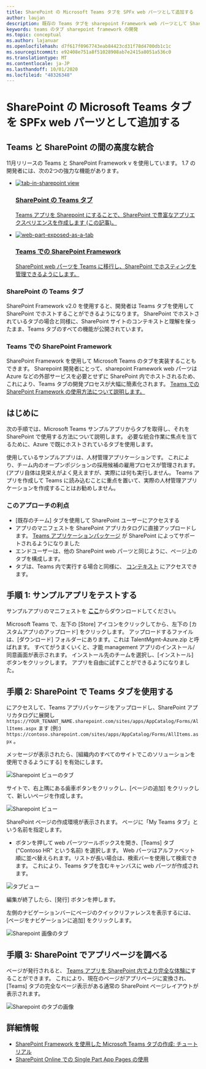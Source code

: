```yaml
---
title: SharePoint の Microsoft Teams タブを SPFx web パーツとして追加する
author: laujan
description: 既存の Teams タブを sharepoint Framework web パーツとして SharePoint に展開する方法について説明します。
keywords: teams のタブ sharepoint framework の開発
ms.topic: conceptual
ms.author: lajanuar
ms.openlocfilehash: d7f617f0967743eab84423cd31f78d4700db1c1c
ms.sourcegitcommit: e92408e751a8f51028908ab7e2415a8051a536c0
ms.translationtype: MT
ms.contentlocale: ja-JP
ms.lasthandoff: 10/01/2020
ms.locfileid: "48326348"
---
```

# <a name="adding-a-microsoft-teams-tab-in-sharepoint-as-an-spfx-web-part"></a>SharePoint の Microsoft Teams タブを SPFx web パーツとして追加する

## <a name="rich-integration-between-teams-and-sharepoint"></a>Teams と SharePoint の間の高度な統合

11月リリースの Teams と SharePoint Framework v を使用しています。 1.7 の開発者には、次の2つの強力な機能があります。

<ul  class="panelContent cardsC">
<li>
    <a href="#introduction">
        <div class="cardSize">
            <div class="cardPadding">
                <div class="card">
                    <div class="cardImageOuter">
                        <div class="cardImage bgdAccent1">
                            <img src="~/assets/images/tabs/tabs-in-sharepoint/image084.png" alt="tab-in-sharepoint view"/>
                        </div>
                    </div>
                    <div class="cardText">
                        <h3>SharePoint の Teams タブ</h3>
                        <p>Teams アプリを Sharepoint にすることで、SharePoint で豊富なアプリエクスペリエンスを作成します (この記事)。</p>
                    </div>
                </div>
            </div>
        </div>
    </a>
</li>
<li>
    <a href="https://docs.microsoft.com/sharepoint/dev/spfx/web-parts/get-started/using-web-part-as-ms-teams-tab">
        <div class="cardSize">
            <div class="cardPadding">
                <div class="card">
                    <div class="cardImageOuter">
                        <div class="cardImage bgdAccent1">
                            <img src="~/assets/images/tabs/tabs-in-sharepoint/SharePoint-web-part-exposed-as-a-Tab-in-Microsoft-Teams.png" alt="web-part-exposed-as-a-tab" />
                        </div>
                    </div>
                    <div class="cardText">
                        <h3>Teams での SharePoint Framework</h3>
                        <p>SharePoint web パーツを Teams に移行し、SharePoint でホスティングを管理できるようにします。</p>
                    </div>
                </div>
            </div>
        </div>
    </a>
</li>
</ul>

### <a name="teams-tabs-in-sharepoint"></a>SharePoint の Teams タブ

SharePoint Framework v2.0 を使用すると、開発者は Teams タブを使用して SharePoint でホストすることができるようになります。 SharePoint でホストされているタブの場合と同様に、SharePoint サイトのコンテキストと理解を保ったまま、Teams タブのすべての機能が公開されています。

### <a name="sharepoint-framework-in-teams"></a>Teams での SharePoint Framework

SharePoint Framework を使用して Microsoft Teams のタブを実装することもできます。 Sharepoint 開発者にとって、sharepoint Framework web パーツは Azure などの外部サービスを必要とせずに SharePoint 内でホストされるため、これにより、Teams タブの開発プロセスが大幅に簡素化されます。 [Teams での SharePoint Framework の使用方法について説明します。](/sharepoint/dev/spfx/web-parts/get-started/using-web-part-as-ms-teams-tab)

## <a name="introduction"></a>はじめに

次の手順では、Microsoft Teams サンプルアプリからタブを取得し、それを SharePoint で使用する方法について説明します。 必要な統合作業に焦点を当てるために、Azure で既にホストされているタブを使用します。

使用しているサンプルアプリは、人材管理アプリケーションです。 これにより、チーム内のオープンポジションの採用候補の雇用プロセスが管理されます。 (アプリ自体は見栄えがよく見えますが、実際には何も実行しません。 Teams アプリを作成して Teams に読み込むことに重点を置いて、実際の人材管理アプリケーションを作成することはお勧めしません。

### <a name="benefits-of-this-approach"></a>このアプローチの利点

- [既存のチーム] タブを使用して SharePoint ユーザーにアクセスする
- アプリのマニフェストを SharePoint アプリカタログに直接アップロードします。 [Teams アプリケーションパッケージ](~/concepts/build-and-test/apps-package.md) が SharePoint によってサポートされるようになりました
- エンドユーザーは、他の SharePoint web パーツと同じように、ページ上のタブを構成します。
- タブは、Teams 内で実行する場合と同様に、 [コンテキスト](~/tabs/how-to/access-teams-context.md) にアクセスできます。

## <a name="step-1-testing-the-sample-app"></a>手順 1: サンプルアプリをテストする

サンプルアプリのマニフェストを [**ここ**](https://github.com/MicrosoftDocs/msteams-docs/raw/master/msteams-platform/assets/downloads/TalentMgmt-Azure.zip)からダウンロードしてください。

Microsoft Teams で、左下の [Store] アイコンをクリックしてから、左下の [カスタムアプリのアップロード] をクリックします。 アップロードするファイルは、[ダウンロード] フォルダーにあります。これは TalentMgmt-Azure.zip と呼ばれます。 すべてがうまくいくと、才能 management アプリのインストール/同意画面が表示されます。 インストール先のチームを選択し、[インストール] ボタンをクリックします。 アプリを自由に試すことができるようになりました。

## <a name="step-2-using-the-teams-tab-in-sharepoint"></a>手順 2: SharePoint で Teams タブを使用する

にアクセスして、Teams アプリパッケージをアップロードし、SharePoint アプリカタログに展開し `https://YOUR_TENANT_NAME.sharepoint.com/sites/apps/AppCatalog/Forms/AllItems.aspx` ます (例:) `https://contoso.sharepoint.com/sites/apps/AppCatalog/Forms/AllItems.aspx` 。

メッセージが表示されたら、[組織内のすべてのサイトでこのソリューションを使用できるようにする] を有効にします。

![Sharepoint ビューのタブ](~/assets/images/tabs/tabs-in-sharepoint/image065.png)

サイトで、右上隅にある歯車ボタンをクリックし、[ページの追加] をクリックして、新しいページを作成します。

![Sharepoint ビュー](~/assets/images/tabs/tabs-in-sharepoint/image066.png)

SharePoint ページの作成環境が表示されます。 ページに「My Teams タブ」という名前を指定します。

+ ボタンを押して web パーツツールボックスを開き、[Teams] タブ ("Contoso HR" という名前) を選択します。 Web パーツはアルファベット順に並べ替えられます。リストが長い場合は、検索バーを使用して検索できます。 これにより、Teams タブを含むキャンバスに web パーツが作成されます。

![タブビュー](~/assets/images/tabs/tabs-in-sharepoint/image071.png)

編集が終了したら、[発行] ボタンを押します。

左側のナビゲーションバーにページのクイックリファレンスを表示するには、[ページをナビゲーションに追加] をクリックします。

![Sharepoint 画像のタブ](~/assets/images/tabs/tabs-in-sharepoint/image073.png)

## <a name="step-3-explore-app-pages-in-sharepoint"></a>手順 3: SharePoint でアプリページを調べる

ページが発行されると、 [Teams アプリを SharePoint 内でより完全な体験に](/sharepoint/dev/spfx/web-parts/single-part-app-pages)することができます。 これにより、現在のページがアプリページに変換され、[Teams] タブの完全なページ表示がある通常の SharePoint ページレイアウトが表示されます。

![Sharepoint のタブの画像](~/assets/images/tabs/tabs-in-sharepoint/image085.png)

## <a name="more-information"></a>詳細情報

- [SharePoint Framework を使用した Microsoft Teams タブの作成: チュートリアル](/sharepoint/dev/spfx/web-parts/get-started/using-web-part-as-ms-teams-tab)
- [SharePoint Online での Single Part App Pages の使用](/sharepoint/dev/spfx/web-parts/single-part-app-pages)
